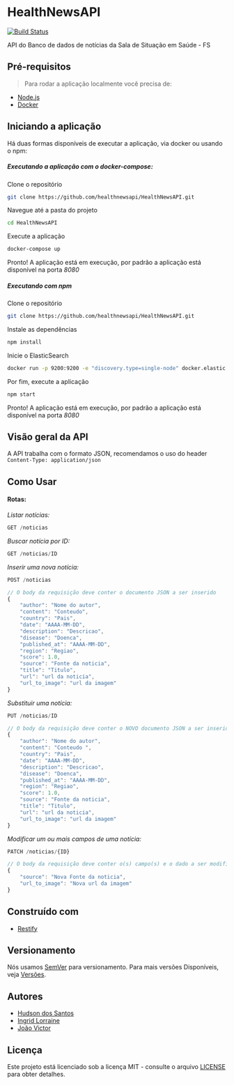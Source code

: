 # HealthNewsAPI
[![Build Status](https://travis-ci.org/healthnewsapi/HealthNewsAPI.svg?branch=master)](https://travis-ci.org/healthnewsapi/HealthNewsAPI)

API do Banco de dados de notícias da Sala de Situação em Saúde - FS

## Pré-requisitos

> Para rodar a aplicação localmente você precisa de:

* [Node.js](https://nodejs.org/)
* [Docker](https://www.docker.com/)


## Iniciando a aplicação

Há duas formas disponíveis de executar a aplicação, via docker ou usando o npm:

##### Executando a aplicação com o docker-compose:
Clone o repositório

```sh
git clone https://github.com/healthnewsapi/HealthNewsAPI.git
```

Navegue até a pasta do projeto

```sh
cd HealthNewsAPI
```

Execute a aplicação

```sh
docker-compose up
```
Pronto! A aplicação está em execução, por padrão a aplicação está disponível na porta _8080_

##### Executando com npm
Clone o repositório

```sh
git clone https://github.com/healthnewsapi/HealthNewsAPI.git
```

Instale as dependências
```sh
npm install
```

Inicie o ElasticSearch

```sh
docker run -p 9200:9200 -e "discovery.type=single-node" docker.elastic.co/elasticsearch/elasticsearch:7.1.1
```

Por fim, execute a aplicação

```sh
npm start
```
Pronto! A aplicação está em execução, por padrão a aplicação está disponível na porta _8080_

## Visão geral da API

A API trabalha com o formato JSON, recomendamos o uso do header `Content-Type: application/json`

## Como Usar


#### **Rotas:**

_Listar notícias:_
```javascript
GET /noticias
```

_Buscar notícia por ID:_

```javascript
GET /noticias/ID
```

_Inserir uma nova notícia:_

```javascript
POST /noticias

// O body da requisição deve conter o documento JSON a ser inserido
{
    "author": "Nome do autor",
    "content": "Conteudo",
    "country": "Pais",
    "date": "AAAA-MM-DD",
    "description": "Descricao",
    "disease": "Doenca",
    "published_at": "AAAA-MM-DD",
    "region": "Regiao",
    "score": 1.0,
    "source": "Fonte da noticia",
    "title": "Titulo",
    "url": "url da noticia",
    "url_to_image": "url da imagem"
}
```

_Substituir uma notícia:_

```javascript
PUT /noticias/ID

// O body da requisição deve conter o NOVO documento JSON a ser inserido no ID indicado
{
    "author": "Nome do autor",
    "content": "Conteudo ",
    "country": "Pais",
    "date": "AAAA-MM-DD",
    "description": "Descricao",
    "disease": "Doenca",
    "published_at": "AAAA-MM-DD",
    "region": "Regiao",
    "score": 1.0,
    "source": "Fonte da noticia",
    "title": "Titulo",
    "url": "url da noticia",
    "url_to_image": "url da imagem"
}
```

_Modificar um ou mais campos de uma notícia:_

```javascript
PATCH /noticias/{ID}

// O body da requisição deve conter o(s) campo(s) e o dado a ser modificado
{
    "source": "Nova Fonte da noticia",
    "url_to_image": "Nova url da imagem"
}
```


<!-- ## Running the tests

Explain how to run the automated tests for this system

### Break down into end to end tests

Explain what these tests test and why

```
Give an example
```

### And coding style tests

Explain what these tests test and why

```
Give an example
```

## Deployment

Add additional notes about how to deploy this on a live system
 -->

## Construído com

* [Restify](http://restify.com/)

## Versionamento

Nós usamos [SemVer](http://semver.org/) para versionamento. Para mais versões Disponíveis, veja [Versões](https://github.com/healthnewsapi/HealthNewsAPI/tags). 

## Autores

* [Hudson dos Santos](https://github.com/hdusantos)
* [Ingrid Lorraine](https://github.com/lorrainesilva)
* [João Victor](https://github.com/joao-victor-silva)

## Licença

Este projeto está licenciado sob a licença MIT - consulte o arquivo [LICENSE](LICENSE) para obter detalhes.
